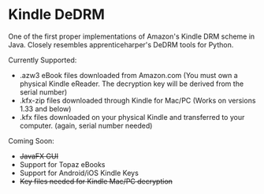 # Kindle DeDRM

One of the first proper implementations of Amazon's Kindle DRM scheme in Java. Closely resembles apprenticeharper's
DeDRM tools for Python.

Currently Supported:

- .azw3 eBook files downloaded from Amazon.com (You must own a physical Kindle eReader. The decryption key will be
  derived from the serial number)
- .kfx-zip files downloaded through Kindle for Mac/PC (Works on versions 1.33 and below)
- .kfx files downloaded on your physical Kindle and transferred to your computer. (again, serial number needed)

Coming Soon:

- ~~JavaFX GUI~~
- Support for Topaz eBooks
- Support for Android/iOS Kindle Keys
- ~~Key files needed for Kindle Mac/PC decryption~~
